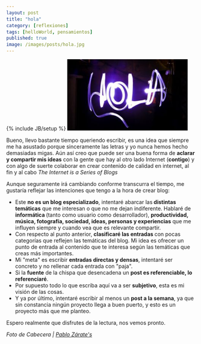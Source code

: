 ```yaml
---
layout: post
title: "hola"
category: [reflexiones]
tags: [helloWorld, pensamientos]
published: true
image: /images/posts/hola.jpg
---
```

{% include JB/setup %}
<img title="Hola" src="/images/posts/hola.jpg" alt="Hola"  />
<p>Bueno, llevo bastante tiempo queriendo escribir, es una idea que siempre me ha asustado porque sinceramente las letras y yo nunca hemos hecho demasiadas migas. Aún así creo que puede ser una buena forma de <strong>aclarar y compartir mis ideas</strong> con la gente que hay al otro lado Internet (<strong>contigo</strong>) y con algo de suerte colaborar en crear contenido de calidad en internet, al fin y al cabo <em>The Internet is a Series of Blogs </em></p>
<p>Aunque seguramente irá cambiando conforme transcurra el tiempo, me gustaría reflejar las intenciones que tengo a la hora de crear blog:</p>
<ul>
<li>Este <strong>no es un blog especializado</strong>, intentaré abarcar las<strong> distintas temáticas</strong> que me interesan o que no me dejan indiferente. Hablaré de <strong>informática </strong>(tanto como usuario como desarrollador), <strong>productividad, música, fotografía, sociedad, ideas, personas y experiencias</strong> que me influyen siempre y cuando vea que es relevante compartir.</li>
<li>Con respecto al punto anterior, <strong>clasificaré las entradas </strong>con pocas categorías que reflejen las temáticas del blog. Mi idea es ofrecer un punto de entrada al contenido que te interesa según las temáticas que creas más importantes.</li>
<li>Mi "meta" es escribir <strong>entradas directas y densas</strong>, intentaré ser concreto y no rellenar cada entrada con "paja".</li>
<li>Si la <strong>fuente</strong> de la chispa que desencadena un <strong>post es referenciable, lo referenciaré</strong>.</li>
<li>Por supuesto todo lo que escriba aquí va a ser <strong>subjetivo</strong>, esta es mi visión de las cosas.</li>
<li>Y ya por último, intentaré escribir al menos un <strong>post a la semana</strong>, ya que sin constancia ningún proyecto llega a buen puerto, y esto es un proyecto más que me planteo.</li>
</ul>
<p>Espero realmente que disfrutes de la lectura, nos vemos pronto.</p>
<p><span style="font-style:italic;">Foto de Cabecera | <a href="http://www.flickr.com/photos/ddac/">Pablo Zárate's</a></span></p>
<address><a href="http://www.flickr.com/photos/ddac/"></a></address>